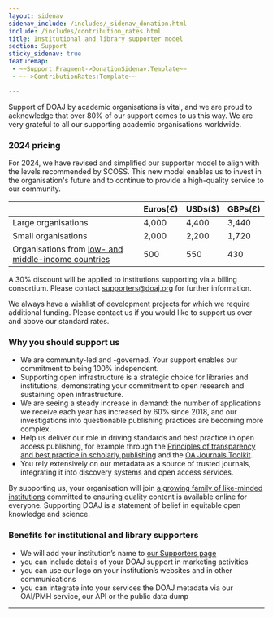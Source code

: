 ```yaml
---
layout: sidenav
sidenav_include: /includes/_sidenav_donation.html
include: /includes/contribution_rates.html
title: Institutional and library supporter model
section: Support
sticky_sidenav: true
featuremap:
 - ~~Support:Fragment->DonationSidenav:Template~~
 - ~~->ContributionRates:Template~~

---
```


Support of DOAJ by academic organisations is vital, and we are proud to acknowledge that over 80% of our support comes to us this way. We are very grateful to all our supporting academic organisations worldwide.

### 2024 pricing

For 2024, we have revised and simplified our supporter model to align with the levels recommended by SCOSS. This new model enables us to invest in the organisation's future and to continue to provide a high-quality service to our community.

|                     | Euros(€) | USDs($) | GBPs(£) |
|---------------------|----------|---------|---------|
| Large organisations | 4,000    | 4,400   | 3,440   |
| Small organisations | 2,000    | 2,200   | 1,720   |
| Organisations from [low- and middle-income countries](https://datatopics.worldbank.org/world-development-indicators/the-world-by-income-and-region.html) | 500 | 550 | 430 |

A 30% discount will be applied to institutions supporting via a billing consortium. Please contact [supporters@doaj.org](mailto:supporters@doaj.org) for further information.

We always have a wishlist of development projects for which we require additional funding. Please contact us if you would like to support us over and above our standard rates.

### Why you should support us

- We are community-led and -governed. Your support enables our commitment to being 100% independent.
- Supporting open infrastructure is a strategic choice for libraries and institutions, demonstrating your commitment to open research and sustaining open infrastructure.
- We are seeing a steady increase in demand: the number of applications we receive each year has increased by 60% since 2018, and our investigations into questionable publishing practices are becoming more complex.
- Help us deliver our role in driving standards and best practice in open access publishing, for example through the [Principles of transparency and best practice in scholarly publishing](/apply/transparency/) and the [OA Journals Toolkit](https://www.oajournals-toolkit.org/).
- You rely extensively on our metadata as a source of trusted journals, integrating it into discovery systems and open access services.

By supporting us, your organisation will join [a growing family of like-minded institutions](/support/supporters/) committed to ensuring quality content is available online for everyone. Supporting DOAJ is a statement of belief in equitable open knowledge and science.

### Benefits for institutional and library supporters

- We will add your institution’s name to [our Supporters page](/support/supporters/)
- you can include details of your DOAJ support in marketing activities
- you can use our logo on your institution’s websites and in other communications
- you can integrate into your services the DOAJ metadata via our OAI/PMH service, our API or the public data dump

---
